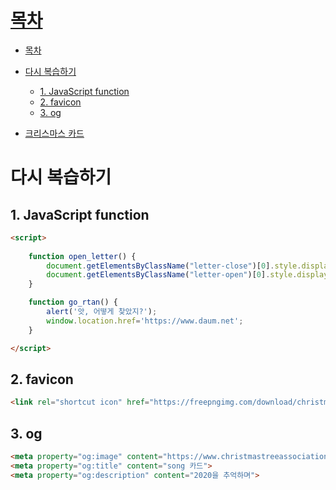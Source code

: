 # [목차](#목차)
- [목차](#목차)
- [다시 복습하기](#다시-복습하기)
  - [1. JavaScript function](#1-javascript-function)
  - [2. favicon](#2-favicon)
  - [3. og](#3-og)


- [크리스마스 카드](https://xmas.spartacodingclub.kr/uG6ubEvV1H3B/xmas.html)

# 다시 복습하기

## 1. JavaScript function
```html
<script>
        
    function open_letter() {
        document.getElementsByClassName("letter-close")[0].style.display = "none";
        document.getElementsByClassName("letter-open")[0].style.display ="block";
    }

    function go_rtan() {
        alert('앗, 어떻게 찾았지?');
        window.location.href='https://www.daum.net';
    }

</script>
```   

## 2. favicon
```html
<link rel="shortcut icon" href="https://freepngimg.com/download/christmas/26196-6-christmas-stocking.png">
```
    

## 3. og
```html
<meta property="og:image" content="https://www.christmastreeassociation.org/wp-content/uploads/2016/06/multiple-christmas-trees-in-one-household-800x400.jpg">
<meta property="og:title" content="song 카드">
<meta property="og:description" content="2020을 추억하며">
```